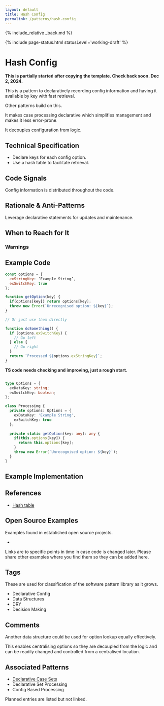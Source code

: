 ```yaml
---
layout: default
title: Hash Config
permalink: /patterns/hash-config
---
```


{% include_relative _back.md %}

{% include page-status.html statusLevel='working-draft' %}

# Hash Config

**This is partially started after copying the template. Check back soon. Dec 2, 2024.**

This is a pattern to declaratively recording config information and having it available by key with fast retrieval.

Other patterns build on this.

It makes case processing declarative which simplifies management and makes it less error-prone.

It decouples configuration from logic.

## Technical Specification

- Declare keys for each config option.
- Use a hash table to facilitate retrieval.

## Code Signals

Config information is distributed throughout the code.

## Rationale & Anti-Patterns

Leverage declarative statements for updates and maintenance.

## When to Reach for It

### Warnings

## Example Code

```javascript
const options = {
  exStringKey: ‘Example String’,
  exSwitchKey: true
};

function getOption(key) {
  if(options[key]) return options[key];
  throw new Error(`Unrecognised option: ${key}`);
}

// Or just use them directly

function doSomething() {
  if (options.exSwitchKey) {
    // Go left
  } else {
    // Go right
  }
  return `Processed ${options.exStringKey}`;
}
```

**TS code needs checking and improving, just a rough start.**

```typescript

type Options = {
  exDataKey: string;
  exSwitchKey: boolean;
};

class Processing {
  private options: Options = {
    exDataKey: 'Example String',
    exSwitchKey: true
  };
  
  private static getOption(key: any): any {
    if(this.options[key]) {
      return this.options[key];
    }
    throw new Error(`Unrecognised option: ${key}`);
  }
} 
```

## Example Implementation

## References

- [Hash table](https://en.m.wikipedia.org/wiki/Hash_table)

## Open Source Examples

Examples found in established open source projects.

-

Links are to specific points in time in case code is changed later. Please share other examples where you find them so they can be added here.

## Tags

These are used for classification of the software pattern library as it grows.

- Declarative Config
- Data Structures
- DRY
- Decision Making

## Comments

Another data structure could be used for option lookup equally effectively.

This enables centralising options so they are decoupled from the logic and can be readily changed and controlled from a centralised location.

## Associated Patterns

- [Declarative Case Sets](/patterns/declarative-case-sets)
- Declarative Set Processing
- Config Based Processing

Planned entries are listed but not linked.
